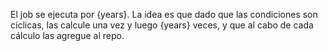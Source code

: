 El job se ejecuta por {years}. La idea es que dado que las condiciones son cíclicas, las calcule una vez y luego {years} veces, y que al cabo de cada cálculo las agregue al repo.
